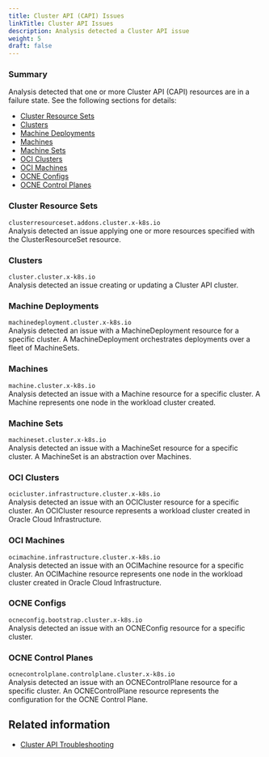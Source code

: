 ```yaml
---
title: Cluster API (CAPI) Issues
linkTitle: Cluster API Issues
description: Analysis detected a Cluster API issue
weight: 5
draft: false
---
```


### Summary
Analysis detected that one or more Cluster API (CAPI) resources are in a failure state. See the following sections for details:

- [Cluster Resource Sets](#cluster-resource-sets)
- [Clusters](#clusters)
- [Machine Deployments](#machine-deployments)
- [Machines](#machines)
- [Machine Sets](#machine-sets)
- [OCI Clusters](#oci-clusters)
- [OCI Machines](#oci-machines)
- [OCNE Configs](#ocne-configs)
- [OCNE Control Planes](#ocne-control-planes)

### Cluster Resource Sets
`clusterresourceset.addons.cluster.x-k8s.io`
<br>
Analysis detected an issue applying one or more resources specified with the ClusterResourceSet resource.

### Clusters
`cluster.cluster.x-k8s.io`
<br>
Analysis detected an issue creating or updating a Cluster API cluster.

### Machine Deployments
`machinedeployment.cluster.x-k8s.io`
<br>
Analysis detected an issue with a MachineDeployment resource for a specific cluster. A MachineDeployment orchestrates
deployments over a fleet of MachineSets.

### Machines
`machine.cluster.x-k8s.io`
<br>
Analysis detected an issue with a Machine resource for a specific cluster.  A Machine represents one node in the
workload cluster created.

### Machine Sets
`machineset.cluster.x-k8s.io`
<br>
Analysis detected an issue with a MachineSet resource for a specific cluster.  A MachineSet is an
abstraction over Machines.

### OCI Clusters
`ocicluster.infrastructure.cluster.x-k8s.io`
<br>
Analysis detected an issue with an OCICluster resource for a specific cluster.  An OCICluster resource represents
a workload cluster created in Oracle Cloud Infrastructure.

### OCI Machines
`ocimachine.infrastructure.cluster.x-k8s.io`
<br>
Analysis detected an issue with an OCIMachine resource for a specific cluster.  An OCIMachine resource represents one
node in the workload cluster created in Oracle Cloud Infrastructure.

### OCNE Configs
`ocneconfig.bootstrap.cluster.x-k8s.io`
<br>
Analysis detected an issue with an OCNEConfig resource for a specific cluster.

### OCNE Control Planes
`ocnecontrolplane.controlplane.cluster.x-k8s.io`
<br>
Analysis detected an issue with an OCNEControlPlane resource for a specific cluster.  An OCNEControlPlane resource
represents the configuration for the OCNE Control Plane.

## Related information
* [Cluster API Troubleshooting](../../../troubleshooting-clusterapi)
